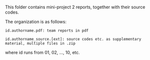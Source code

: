 This folder contains mini-project 2 reports, together with their source codes. 

The organization is as follows:

	id.authorname.pdf: team reports in pdf
  
	id.authorname_source.[ext]: source codes etc. as supplementary material, multiple files in .zip 

where id runs from 01, 02, ..., 10, etc.
